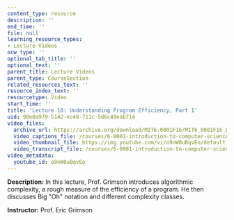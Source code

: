 ```yaml
---
content_type: resource
description: ''
end_time: ''
file: null
learning_resource_types:
- Lecture Videos
ocw_type: ''
optional_tab_title: ''
optional_text: ''
parent_title: Lecture Videos
parent_type: CourseSection
related_resources_text: ''
resource_index_text: ''
resourcetype: Video
start_time: ''
title: 'Lecture 10: Understanding Program Efficiency, Part 1'
uid: 98e0a979-5142-ec48-711c-5d6c49eab714
video_files:
  archive_url: https://archive.org/download/MIT6.0001F16/MIT6_0001F16_Lecture_10_300k.mp4
  video_captions_file: /courses/6-0001-introduction-to-computer-science-and-programming-in-python-fall-2016/72291ca1d4a355abaa116a3156379efb_o9nW0uBqvEo.vtt
  video_thumbnail_file: https://img.youtube.com/vi/o9nW0uBqvEo/default.jpg
  video_transcript_file: /courses/6-0001-introduction-to-computer-science-and-programming-in-python-fall-2016/272cefe6cf36a6b7ab4960209e41b62d_o9nW0uBqvEo.pdf
video_metadata:
  youtube_id: o9nW0uBqvEo
---
```


**Description:** In this lecture, Prof. Grimson introduces algorithmic complexity, a rough measure of the efficiency of a program. He then discusses Big "Oh" notation and different complexity classes.

**Instructor:** Prof. Eric Grimson